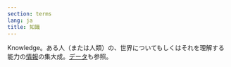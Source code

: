 ```yaml
---
section: terms
lang: ja
title: 知識
---
```


Knowledge。ある人（または人類）の、世界についてもしくはそれを理解する能力の[情報](../information/)の集大成。[データ](../data/)も参照。
